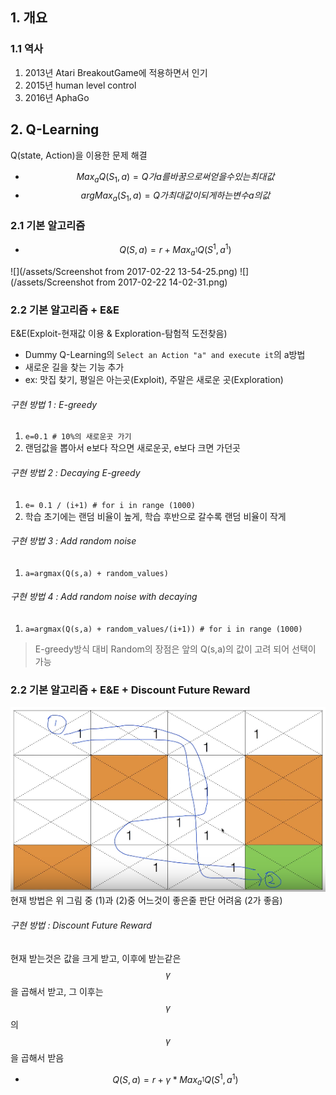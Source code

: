 ## 1. 개요 
### 1.1 역사
1. 2013년 Atari BreakoutGame에 적용하면서 인기
2. 2015년 human level control
3. 2016년 AphaGo

## 2. Q-Learning
Q(state, Action)을 이용한 문제 해결 

* $$ Max_a {Q(S_1,a)} = Q가 a를 바꿈으로써 얻을수 있는 최대값 $$
* $$ argMax_a{(S_1,a)} = Q가 최대값이 되게 하는 변수 a의 값 $$

### 2.1 기본 알고리즘 
* $$ Q(S,a) = r + Max_{a^1}Q(S^1, a^1)  $$

![](/assets/Screenshot from 2017-02-22 13-54-25.png)
![](/assets/Screenshot from 2017-02-22 14-02-31.png)


### 2.2 기본 알고리즘 + E&E
E&E(Exploit-현재값 이용 & Exploration-탐험적 도전찾음)
 * Dummy Q-Learning의 `Select an Action "a" and execute it`의 a방법
 * 새로운 길을 찾는 기능 추가 
 * ex: 맛집 찾기, 평일은 아는곳(Exploit), 주말은 새로운 곳(Exploration)

###### 구현 방법 1 : E-greedy
 1. `e=0.1 # 10%의 새로운곳 가기`
 2. 랜덤값을 뽑아서 e보다 작으면 새로운곳, e보다 크면 가던곳 

###### 구현 방법 2 : Decaying E-greedy 
 1. `e= 0.1 / (i+1) # for i in range (1000)`
 2. 학습 초기에는 랜덤 비율이 높게, 학습 후반으로 갈수록 랜덤 비율이 작게

###### 구현 방법 3 : Add random noise 
 1. `a=argmax(Q(s,a) + random_values)`

###### 구현 방법 4 : Add random noise with decaying
 1. `a=argmax(Q(s,a) + random_values/(i+1)) # for i in range (1000)`

> E-greedy방식 대비 Random의 장점은 앞의 Q(s,a)의 값이 고려 되어 선택이 가능 

### 2.2 기본 알고리즘 + E&E + Discount Future Reward
![](/assets/Discount_future_reward.png)
현재 방법은 위 그림 중 (1)과 (2)중 어느것이 좋은줄 판단 어려움 (2가 좋음)

###### 구현 방법 : Discount Future Reward
현재 받는것은 값을 크게 받고, 이후에 받는같은 $$\gamma$$을 곱해서 받고, 그 이후는 $$\gamma$$의 $$\gamma$$을 곱해서 받음

* $$ Q(S,a) = r + \gamma * Max_{a^1}Q(S^1, a^1)  $$







